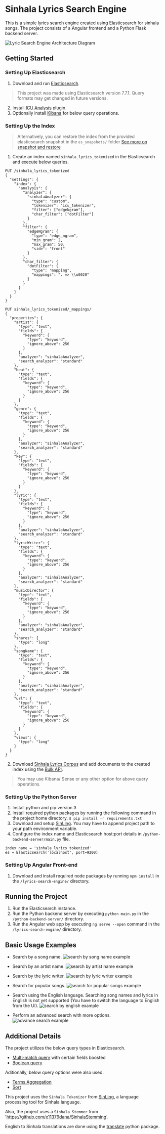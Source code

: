 # Sinhala Lyrics Search Engine
This is a simple lyrics search engine created using Elasticsearch for sinhala songs. The project consists of a Angular frontend and a Python Flask backend server.

![Lyric Search Engine Architecture Diagram](images/project_architecture.png)

## Getting Started
### Setting Up Elasticsearch
1. Download and run [Elasticsearch](https://www.elastic.co/downloads/elasticsearch).
  > This project was made using Elasticsearch version 7.7.1. Query formats may get changed in future versions.
2. Install [ICU Analysis](https://www.elastic.co/guide/en/elasticsearch/plugins/current/analysis-icu.html) plugin.
3. Optionally install [Kibana](https://www.elastic.co/downloads/kibana) for below query operations.

### Setting Up the Index
> Alternatively, you can restore the index from the provided elasticsearch snapshot in the `es_snapshots/` folder [See more on snapshot and restore](https://www.elastic.co/guide/en/elasticsearch/reference/current/snapshot-restore.html)

1. Create an index named `sinhala_lyrics_tokenized` in the Elasticsearch and execute below queries.
```
PUT /sinhala_lyrics_tokenized
{
  "settings": {
    "index": {
      "analysis": {
        "analyzer": {
          "sinhalaAnalyzer": {
            "type": "custom",
            "tokenizer": "icu_tokenizer",
            "filter": ["edgeNgram"],
            "char_filter": ["dotFilter"]
          }
        },
        "filter": {
          "edgeNgram": {
            "type": "edge_ngram",
            "min_gram": 2,
            "max_gram": 50,
            "side": "front"
          }
        },
        "char_filter": {
          "dotFilter": {
            "type": "mapping",
            "mappings": ". => \\u0020"
          }
        }
      }
    }
  }
}
```
```
PUT sinhala_lyrics_tokenized/_mappings/
{
  "properties": {
    "artist": {
      "type": "text",
      "fields": {
        "keyword": {
          "type": "keyword",
          "ignore_above": 256
        }
      },
      "analyzer": "sinhalaAnalyzer",
      "search_analyzer": "standard"
    },
    "beat": {
      "type": "text",
      "fields": {
        "keyword": {
          "type": "keyword",
          "ignore_above": 256
        }
      }
    },
    "genre": {
      "type": "text",
      "fields": {
        "keyword": {
          "type": "keyword",
          "ignore_above": 256
        }
      },
      "analyzer": "sinhalaAnalyzer",
      "search_analyzer": "standard"
    },
    "key": {
      "type": "text",
      "fields": {
        "keyword": {
          "type": "keyword",
          "ignore_above": 256
        }
      }
    },
    "lyric": {
      "type": "text",
      "fields": {
        "keyword": {
          "type": "keyword",
          "ignore_above": 256
        }
      },
      "analyzer": "sinhalaAnalyzer",
      "search_analyzer": "standard"
    },
    "lyricWriter": {
      "type": "text",
      "fields": {
        "keyword": {
          "type": "keyword",
          "ignore_above": 256
        }
      },
      "analyzer": "sinhalaAnalyzer",
      "search_analyzer": "standard"
    },
    "musicDirector": {
      "type": "text",
      "fields": {
        "keyword": {
          "type": "keyword",
          "ignore_above": 256
        }
      },
      "analyzer": "sinhalaAnalyzer",
      "search_analyzer": "standard"
    },
    "shares": {
      "type": "long"
    },
    "songName": {
      "type": "text",
      "fields": {
        "keyword": {
          "type": "keyword",
          "ignore_above": 256
        }
      },
      "analyzer": "sinhalaAnalyzer",
      "search_analyzer": "standard"
    },
    "url": {
      "type": "text",
      "fields": {
        "keyword": {
          "type": "keyword",
          "ignore_above": 256
        }
      }
    },
    "views": {
      "type": "long"
    }
  }
}

```
2. Download [Sinhala Lyrics Corpus](https://github.com/ThaminduDilshan/Sinhala-Lyrics-Corpus) and add documents to the created index using the [Bulk API](https://www.elastic.co/guide/en/elasticsearch/reference/current/docs-bulk.html).

> You may use Kibana/ Sense or any other option for above query operations.

### Setting Up the Python Server
1. Install python and pip version 3
2. Install required python packages by running the following command in the project home directory. `$ pip install -r requirements.txt`
3. Download and setup [SinLing](https://github.com/nlpc-uom/Sinling). You may have to append project path to your path environment variable.
4. Configure the index name and Elasticsearch host:port details in `/python-backend-server/main.py` file.
```
index_name = 'sinhala_lyrics_tokenized'
es = Elasticsearch('localhost', port=9200)
```

### Setting Up Angular Front-end
1. Download and install required node packages by running `npm install` in the `/lyrics-search-engine/` directory.

## Running the Project
1. Run the Elasticsearch instance.
2. Run the Python backend server by executing `python main.py` in the `/python-backend-server/` directory.
3. Run the Angular web app by executing `ng serve --open` command in the `/lyrics-search-engine/` directory.

## Basic Usage Examples
* Search by a song name.
![search by song name example](images/ex_1_search_by_song_name.png)

* Search by an artist name.
![search by artist name example](images/ex_2_search_by_artist_name.png)

* Search by the lyric writer.
![search by lyric writer example](images/ex_3_search_by_writer_name.png)

* Search for popular songs.
![search for popular songs example](images/ex_4_search_for_popularity.png)

* Search using the English language. Searching song names and lyrics in English is not yet supported (You have to switch the language to English from the UI).
![search by english example](images/ex_5_search_by_english.png)

* Perform an advanced search with more options.
![advance search example](images/ex_6_advanced_search.png)

## Additional Details
The project utilizes the below query types in Elasticsearch.
* [Multi-match query](https://www.elastic.co/guide/en/elasticsearch/reference/current/query-dsl-multi-match-query.html) with certain fields boosted
* [Boolean query](https://www.elastic.co/guide/en/elasticsearch/reference/current/query-dsl-bool-query.html)

Aditionally, below query options were also used.
* [Terms Aggregation](https://www.elastic.co/guide/en/elasticsearch/reference/current/search-aggregations-bucket-terms-aggregation.html)
* [Sort](https://www.elastic.co/guide/en/elasticsearch/reference/6.8/search-request-sort.html)

This project uses the `Sinhala Tokenizer` from [SinLing](https://github.com/nlpc-uom/Sinling), a language processing tool for Sinhala language.

Also, the project uses a `Sinhala Stemmer` from 'https://github.com/e11379dana/SinhalaStemming'.

English to Sinhala translations are done using the [translate](https://pypi.org/project/translate/) python package.
